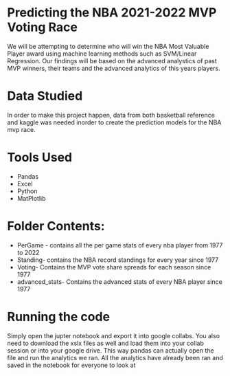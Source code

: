 
# Predicting the NBA 2021-2022 MVP Voting Race
We will be attempting to determine who will win the NBA Most Valuable Player award using machine learning methods such as SVM/Linear Regression. Our findings will be based on the advanced analystics of past MVP winners, their teams and the advanced analytics of this years players. 

# Data Studied
In order to make this project happen, data from both basketball reference and kaggle was needed inorder to create the prediction models for the NBA mvp race.

# Tools Used 
* Pandas
* Excel
* Python
* MatPlotlib

# Folder Contents:
* PerGame - contains all the per game stats of every nba player from 1977 to 2022
* Standing- contains the NBA record standings for every year since 1977
* Voting- Contains the MVP vote share spreads for each season since 1977
* advanced_stats- Contains the advanced stats of every NBA player since 1977


# Running the code
Simply open the jupter notebook and export it into google collabs. You also need to download the xslx files as well and load them into your collab session or into your google drive. This way pandas can actually open the file and run the analytics we ran. All the analytics have already been ran and saved in the notebook for everyone to look at
